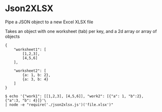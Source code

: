 Json2XLSX
=========

Pipe a JSON object to a new Excel XLSX file

Takes an object with one worksheet (tab) per key, and a 2d array or array of objects

````
{
	"worksheet1": [
		[1,2,3],
		[4,5,6]
	],

	"worksheet2": [
		{a: 1, b: 2},
		{a: 3, b: 4}
	]
}
````

````
$ echo '{"work1": [[1,2,3], [4,5,6]], "work2": [{"a": 1, "b":2},{"a":3, "b": 4}]}'\
| node -e "require('./json2xlsx.js')('file.xlsx')"
````